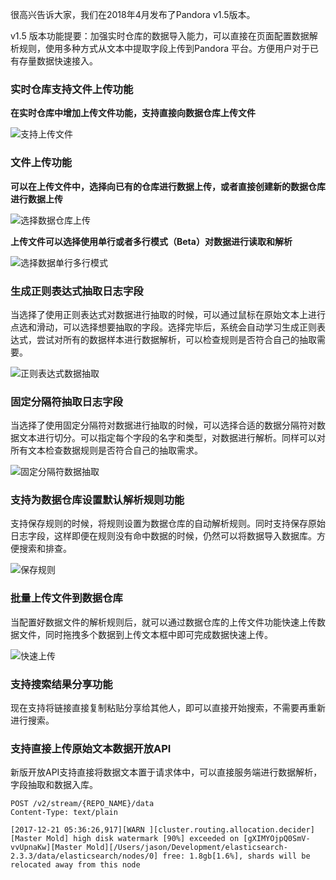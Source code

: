 很高兴告诉大家，我们在2018年4月发布了Pandora v1.5版本。

v1.5 版本功能提要：加强实时仓库的数据导入能力，可以直接在页面配置数据解析规则，使用多种方式从文本中提取字段上传到Pandora 平台。方便用户对于已有存量数据快速接入。

### 实时仓库支持文件上传功能


**在实时仓库中增加上传文件功能，支持直接向数据仓库上传文件**

![支持上传文件](https://pandora-kibana.qiniu.com/release-2018-04-18/1.png)

### 文件上传功能

**可以在上传文件中，选择向已有的仓库进行数据上传，或者直接创建新的数据仓库进行数据上传**

![选择数据仓库上传](https://pandora-kibana.qiniu.com/release-2018-04-18/2-choose.png)

**上传文件可以选择使用单行或者多行模式（Beta）对数据进行读取和解析**

![选择数据单行多行模式](https://pandora-kibana.qiniu.com/release-2018-04-18/3-read.png)


### 生成正则表达式抽取日志字段

当选择了使用正则表达式对数据进行抽取的时候，可以通过鼠标在原始文本上进行点选和滑动，可以选择想要抽取的字段。选择完毕后，系统会自动学习生成正则表达式，尝试对所有的数据样本进行数据解析，可以检查规则是否符合自己的抽取需要。

![正则表达式数据抽取](https://pandora-kibana.qiniu.com/release-2018-04-18/4-regex.png)


### 固定分隔符抽取日志字段

当选择了使用固定分隔符对数据进行抽取的时候，可以选择合适的数据分隔符对数据文本进行切分。可以指定每个字段的名字和类型，对数据进行解析。同样可以对所有文本检查数据规则是否符合自己的抽取需求。

![固定分隔符数据抽取](https://pandora-kibana.qiniu.com/release-2018-04-18/5-csv.png)

### 支持为数据仓库设置默认解析规则功能

支持保存规则的时候，将规则设置为数据仓库的自动解析规则。同时支持保存原始日志字段，这样即便在规则没有命中数据的时候，仍然可以将数据导入数据库。方便搜索和排查。

![保存规则](https://pandora-kibana.qiniu.com/release-2018-04-18/6-save.png)

### 批量上传文件到数据仓库

当配置好数据文件的解析规则后，就可以通过数据仓库的上传文件功能快速上传数据文件，同时拖拽多个数据到上传文本框中即可完成数据快速上传。

![快速上传](https://pandora-kibana.qiniu.com/release-2018-04-18/7-quickupload.png)

### 支持搜索结果分享功能

现在支持将链接直接复制粘贴分享给其他人，即可以直接开始搜索，不需要再重新进行搜索。

### 支持直接上传原始文本数据开放API 

新版开放API支持直接将数据文本置于请求体中，可以直接服务端进行数据解析，字段抽取和数据入库。

```
POST /v2/stream/{REPO_NAME}/data
Content-Type: text/plain

[2017-12-21 05:36:26,917][WARN ][cluster.routing.allocation.decider] [Master Mold] high disk watermark [90%] exceeded on [gXIMYOjpQ0SmV-vvUpnaKw][Master Mold][/Users/jason/Development/elasticsearch-2.3.3/data/elasticsearch/nodes/0] free: 1.8gb[1.6%], shards will be relocated away from this node
```